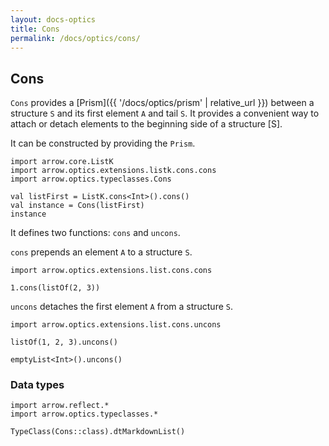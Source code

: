 ```yaml
---
layout: docs-optics
title: Cons
permalink: /docs/optics/cons/
---
```


## Cons




`Cons` provides a [Prism]({{ '/docs/optics/prism' | relative_url }}) between a structure `S` and its first element `A` and tail `S`.
It provides a convenient way to attach or detach elements to the beginning side of a structure [S].

It can be constructed by providing the `Prism`.

```kotlin:ank
import arrow.core.ListK
import arrow.optics.extensions.listk.cons.cons
import arrow.optics.typeclasses.Cons

val listFirst = ListK.cons<Int>().cons()
val instance = Cons(listFirst)
instance
```

It defines two functions: `cons` and `uncons`.

`cons` prepends an element `A` to a structure `S`.

```kotlin:ank
import arrow.optics.extensions.list.cons.cons

1.cons(listOf(2, 3))
```

`uncons` detaches the first element `A` from a structure `S`.

```kotlin:ank
import arrow.optics.extensions.list.cons.uncons

listOf(1, 2, 3).uncons()
```
```kotlin:ank
emptyList<Int>().uncons()
```

### Data types

```kotlin:ank:replace
import arrow.reflect.*
import arrow.optics.typeclasses.*

TypeClass(Cons::class).dtMarkdownList()
```